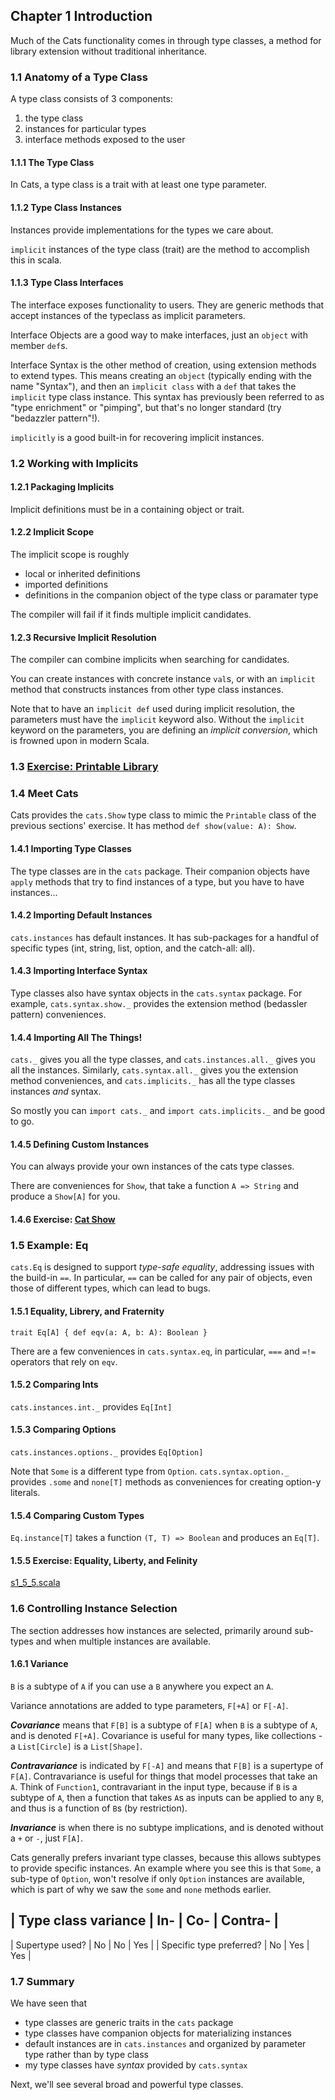 ## Chapter 1 Introduction

Much of the Cats functionality comes in through type classes, a method for library
extension without traditional inheritance.

### 1.1 Anatomy of a Type Class

A type class consists of 3 components:
1. the type class
2. instances for particular types
3. interface methods exposed to the user

#### 1.1.1 The Type Class

In Cats, a type class is a trait with at least one type parameter.

#### 1.1.2 Type Class Instances

Instances provide implementations for the types we care about.

`implicit` instances of the type class (trait) are the method to accomplish this in scala.

#### 1.1.3 Type Class Interfaces

The interface exposes functionality to users. They are generic methods that
accept instances of the typeclass as implicit parameters.

Interface Objects are a good way to make interfaces, just an `object` with member `def`s.

Interface Syntax is the other method of creation, using extension methods to extend types.
This means creating an `object` (typically ending with the name "Syntax"), and then an
`implicit class` with a `def` that takes the `implicit` type class instance.
This syntax has previously been referred to as "type enrichment" or "pimping", but that's
no longer standard (try "bedazzler pattern"!).

`implicitly` is a good built-in for recovering implicit instances.

### 1.2 Working with Implicits

#### 1.2.1 Packaging Implicits

Implicit definitions must be in a containing object or trait.

#### 1.2.2 Implicit Scope

The implicit scope is roughly
* local or inherited definitions
* imported definitions
* definitions in the companion object of the type class or paramater type

The compiler will fail if it finds multiple implicit candidates.

#### 1.2.3 Recursive Implicit Resolution

The compiler can combine implicits when searching for candidates.

You can create instances with concrete instance `val`s, or with an `implicit` method
that constructs instances from other type class instances.

Note that to have an `implicit def` used during implicit resolution, the parameters
must have the `implicit` keyword also. Without the `implicit` keyword on the parameters,
you are defining an _implicit conversion_, which is frowned upon in modern Scala.

### 1.3 [Exercise: Printable Library](s3_printable.scala)

### 1.4 Meet Cats

Cats provides the `cats.Show` type class to mimic the `Printable` class of the previous
sections' exercise. It has method `def show(value: A): Show`.

#### 1.4.1 Importing Type Classes

The type classes are in the `cats` package. Their companion objects have `apply` methods
that try to find instances of a type, but you have to have instances...

#### 1.4.2 Importing Default Instances

`cats.instances` has default instances. It has sub-packages for a handful of specific types
(int, string, list, option, and the catch-all: all).

#### 1.4.3 Importing Interface Syntax

Type classes also have syntax objects in the `cats.syntax` package. For example, `cats.syntax.show._`
provides the extension method (bedassler pattern) conveniences.

#### 1.4.4 Importing All The Things!

`cats._` gives you all the type classes, and `cats.instances.all._` gives you all the instances.
Similarly, `cats.syntax.all._` gives you the extension method conveniences, and
`cats.implicits._` has all the type classes instances _and_ syntax.

So mostly you can `import cats._` and `import cats.implicits._` and be good to go.

#### 1.4.5 Defining Custom Instances

You can always provide your own instances of the cats type classes.

There are conveniences for `Show`, that take a function `A => String` and produce a `Show[A]` for you.

#### 1.4.6 Exercise: [Cat Show](s4_catShow.scala)

### 1.5 Example: Eq

`cats.Eq` is designed to support *type-safe equality*, addressing issues with the build-in `==`.
In particular, `==` can be called for any pair of objects, even those of different types, which can
lead to bugs.

#### 1.5.1 Equality, Librery, and Fraternity

`trait Eq[A] { def eqv(a: A, b: A): Boolean }`

There are a few conveniences in `cats.syntax.eq`, in particular, `===` and `=!=` operators that rely on `eqv`.

#### 1.5.2 Comparing Ints

`cats.instances.int._` provides `Eq[Int]`

#### 1.5.3 Comparing Options

`cats.instances.options._` provides `Eq[Option]`

Note that `Some` is a different type from `Option`. `cats.syntax.option._` provides `.some` and `none[T]`
methods as conveniences for creating option-y literals.

#### 1.5.4 Comparing Custom Types

`Eq.instance[T]` takes a function `(T, T) => Boolean` and produces an `Eq[T]`.

#### 1.5.5 Exercise: Equality, Liberty, and Felinity

[s1_5_5.scala](s1_5_5.scala)

### 1.6 Controlling Instance Selection

The section addresses how instances are selected, primarily around sub-types and when multiple
instances are available.

#### 1.6.1 Variance

`B` is a subtype of `A` if you can use a `B` anywhere you expect an `A`.

Variance annotations are added to type parameters, `F[+A]` or `F[-A]`.

***Covariance*** means that `F[B]` is a subtype of `F[A]` when `B` is a subtype of `A`, and is denoted `F[+A]`.
Covariance is useful for many types, like collections - a `List[Circle]` is a `List[Shape]`.

***Contravariance*** is indicated by `F[-A]` and means that `F[B]` is a supertype of `F[A]`.
Contravariance is useful for things that model processes that take an `A`. Think of `Function1`,
contravariant in the input type, because if `B` is a subtype of `A`, then a function that takes `A`s
as inputs can be applied to any `B`, and thus is a function of `B`s (by restriction).

***Invariance*** is when there is no subtype implications, and is denoted without a `+` or `-`, just `F[A]`.

Cats generally prefers invariant type classes, because this allows subtypes to provide specific instances.
An example where you see this is that `Some`, a sub-type of `Option`, won't resolve if only `Option`
instances are available, which is part of why we saw the `some` and `none` methods earlier.

| Type class variance      | In- | Co- | Contra- |
--------------------------------------------------
| Supertype used?          | No  | No  | Yes     |
| Specific type preferred? | No  | Yes | Yes     |

### 1.7 Summary

We have seen that
* type classes are generic traits in the `cats` package
* type classes have companion objects for materializing instances
* default instances are in `cats.instances` and organized by parameter type rather than by type class
* my type classes have *syntax* provided by `cats.syntax`

Next, we'll see several broad and powerful type classes.

